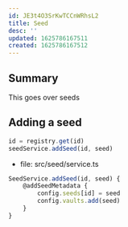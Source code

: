```yaml
---
id: JE3t4O3SrKwTCCnWRhsL2
title: Seed
desc: ''
updated: 1625786167511
created: 1625786167512
---
```


## Summary

This goes over seeds

## Adding a seed


```ts
id = registry.get(id)
seedService.addSeed(id, seed)
```

- file: src/seed/service.ts
```ts
SeedService.addSeed(id, seed) {
	@addSeedMetadata {
		config.seeds[id] = seed
		config.vaults.add(seed)
	}
}
```
